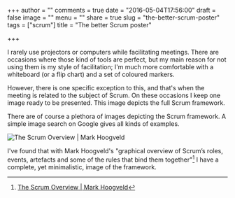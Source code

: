 +++
author = ""
comments = true
date = "2016-05-04T17:56:00"
draft = false
image = ""
menu = ""
share = true
slug = "the-better-scrum-poster"
tags = ["scrum"]
title = "The better Scrum poster"

+++

I rarely use projectors or computers while facilitating meetings. There are occasions where those kind of tools are perfect, but my main reason for not using them is my style of facilitation; I'm much more comfortable with a whiteboard (or a flip chart) and a  set of coloured markers.

However, there is one specific exception to this, and that's when the meeting is related to the subject of Scrum. On these occasions I keep one image ready to be presented. This image depicts the full Scrum framework.

There are of course a plethora of images depicting the Scrum framework. A simple image search on Google gives all kinds of examples.

![The Scrum Overview | Mark Hoogveld](https://markhoogveld.files.wordpress.com/2015/09/scrum-overview-by-mark-hoogveld-1-1024.jpg)

I've found that with Mark Hoogveld's "graphical overview of Scrum’s roles, events, artefacts and some of the rules that bind them together"[^n] I have a complete, yet minimalistic, image of the framework.

[^n]: [The Scrum Overview | Mark Hoogveld](https://markhoogveld.wordpress.com/2015/10/03/the-scrum-overview/)
